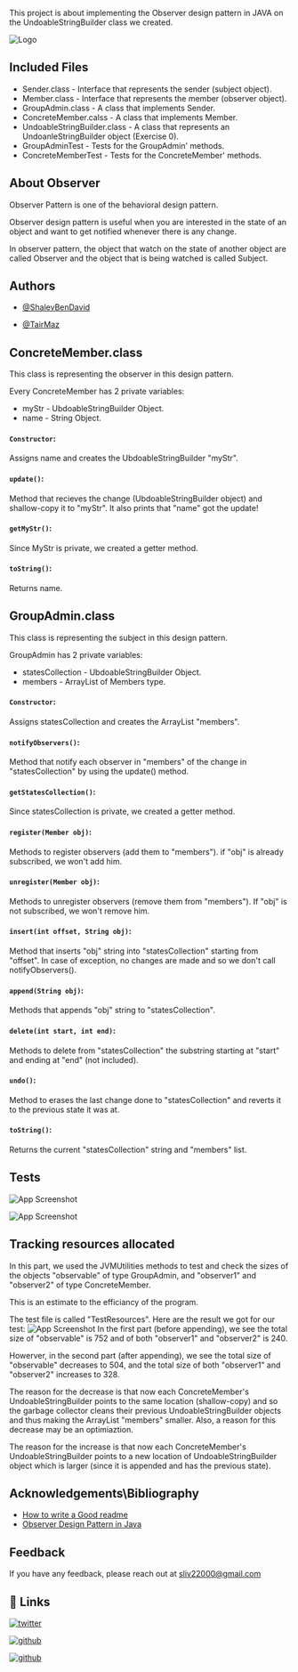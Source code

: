 
This project is about implementing the Observer design pattern in JAVA on the
UndoableStringBuilder class we created.

![Logo](https://miro.medium.com/max/1200/1*9gplKuyPPPUe8jWjoHrBDg.webp)


## Included Files
* Sender.class - Interface that represents the sender (subject object).
* Member.class - Interface that represents the member (observer object).
* GroupAdmin.class - A class that implements Sender.
* ConcreteMember.calss - A class that implements Member.
* UndoableStringBuilder.class - A class that represents an UndoanleStringBuilder object (Exercise 0).
* GroupAdminTest - Tests for the GroupAdmin' methods.
* ConcreteMemberTest - Tests for the ConcreteMember' methods.
## About Observer
Observer Pattern is one of the behavioral design pattern.

Observer design pattern is useful when you are interested in the state of an object and want to get notified whenever there is any change.

In observer pattern, the object that watch on the state of another object are called Observer and the object that is being watched is called Subject.
## Authors

- [@ShalevBenDavid](https://github.com/ShalevBenDavid)

- [@TairMaz](https://github.com/TairMaz)

## ConcreteMember.class
This class is representing the observer in this design pattern.

Every ConcreteMember has 2 private variables: 
* myStr - UbdoableStringBuilder Object.
* name - String Object.

#### `Constructor`:
Assigns name and creates the UbdoableStringBuilder "myStr".
#### `update()`:
Method that recieves the change (UbdoableStringBuilder object) and shallow-copy it
to "myStr". It also prints that "name" got the update!
#### `getMyStr()`:
Since MyStr is private, we created a getter method.
#### `toString()`:
Returns name.

## GroupAdmin.class
This class is representing the subject in this design pattern.

GroupAdmin has 2 private variables: 
* statesCollection - UbdoableStringBuilder Object.
* members - ArrayList of Members type.

#### `Constructor`:
Assigns statesCollection and creates the ArrayList "members".
#### `notifyObservers()`:
Method that notify each observer in "members" of the change in
"statesCollection" by using the update() method.
#### `getStatesCollection()`:
Since statesCollection is private, we created a getter method.
#### `register(Member obj)`:
Methods to register observers (add them to "members").
if "obj" is already subscribed, we won't add him.
#### `unregister(Member obj)`:
Methods to unregister observers (remove them from "members").
If "obj" is not subscribed, we won't remove him.
#### `insert(int offset, String obj)`:
Method that inserts "obj" string into "statesCollection"
starting from "offset". In case of exception, no changes are made
and so we don't call notifyObservers().
#### `append(String obj)`:
Methods that appends "obj" string to "statesCollection".
#### `delete(int start, int end)`:
Methods to delete from "statesCollection" the substring 
starting at "start" and ending at "end" (not included).
#### `undo()`:
Method to erases the last change done to "statesCollection" and reverts it
to the previous state it was at.
#### `toString()`:
Returns the current "statesCollection" string and "members" list. 
## Tests
![App Screenshot](https://i.ibb.co/LxbtyJB/Screenshot-2022-12-17-at-11-28-54.png)

![App Screenshot](https://i.ibb.co/2Yyws1c/Screenshot-2022-12-22-at-14-02-21.png)
## Tracking resources allocated
In this part, we used the JVMUtilities methods to test and
check the sizes of the objects "observable" of type GroupAdmin,
and "observer1" and "observer2" of type ConcreteMember.

This is an estimate to the efficiancy of the program.

The test file is called "TestResources".
Here are the result we got for our test:
![App Screenshot](https://i.ibb.co/jvGkv86/Screenshot-2022-12-26-at-15-47-19.png)
In the first part (before appending), we see the total size of
"observable" is 752 and of both "observer1" and "observer2"
is 240.

Howerver, in the second part (after appending), we see the total
size of "observable" decreases to 504, and the total size
of both "observer1" and "observer2" increases to 328.

The reason for the decrease is that now each ConcreteMember's
UndoableStringBuilder points to the same location (shallow-copy)
and so the garbage collector cleans their previous UndoableStringBuilder
objects and thus making the ArrayList "members" smaller. Also, a reason for this decrease may be an optimiaztion.

The reason for the increase is that now each ConcreteMember's
UndoableStringBuilder points to a new location of UndoableStringBuilder
object which is larger (since it is appended and has the previous
state).
## Acknowledgements\Bibliography

 - [How to write a Good readme](https://bulldogjob.com/news/449-how-to-write-a-good-readme-for-your-github-project)
- [Observer Design Pattern in Java](https://www.digitalocean.com/community/tutorials/observer-design-pattern-in-java)
## Feedback

If you have any feedback, please reach out at sliv22000@gmail.com


## 🔗 Links

[![twitter](https://img.shields.io/badge/twitter-1DA1F2?style=for-the-badge&logo=twitter&logoColor=white)](https://twitter.com/sliv22000)

[![github](https://img.shields.io/badge/GitHub-100000?style=for-the-badge&logo=github&logoColor=white)](https://github.com/ShalevBenDavid)

[![github](https://img.shields.io/badge/Java-ED8B00?style=for-the-badge&logo=java&logoColor=white)]()